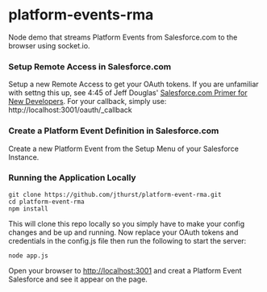 platform-events-rma
=======================

Node demo that streams Platform Events from Salesforce.com to the browser using socket.io. 

### Setup Remote Access in Salesforce.com

Setup a new Remote Access to get your OAuth tokens. If you are unfamiliar with settng this up, see 4:45 of Jeff Douglas' [Salesforce.com Primer for New Developers](http://www.youtube.com/watch?v=fq2ju2ML9GM). For your callback, simply use: http://localhost:3001/oauth/_callback

### Create a Platform Event Definition in Salesforce.com

Create a new Platform Event from the Setup Menu of your Salesforce Instance. 

### Running the Application Locally

```
git clone https://github.com/jthurst/platform-event-rma.git
cd platform-event-rma
npm install
```

This will clone this repo locally so you simply have to make your config changes and be up and running. Now replace your OAuth tokens and credentials in the config.js file then run the following to start the server:

```
node app.js
```

Open your browser to  [http://localhost:3001](http://localhost:3001) and creat a Platform Event Salesforce and see it appear on the page.
